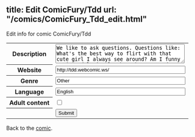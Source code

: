 title: Edit ComicFury/Tdd
url: "/comics/ComicFury_Tdd_edit.html"
---
Edit info for comic ComicFury/Tdd

<form name="comic" action="http://gaepostmail.appspot.com/comic/" method="post">
<table class="comicinfo">
<tr>
<th>Description</th><td><textarea name="description" cols="40" rows="3">We like to ask questions. Questions like: What's the best way to flirt with that cute girl I always see around? Am I funny or just delusional? What about second breakfast? Is it possible to create a quality webcomic with little to no artistic ability? To all of these we say; let's find out! We hope you enjoy our work.</textarea></td>
</tr>
<tr>
<th>Website</th><td><input type="text" name="url" value="http://tdd.webcomic.ws/" size="40"/></td>
</tr>
<tr>
<th>Genre</th><td><input type="text" name="genre" value="Other" size="40"/></td>
</tr>
<tr>
<th>Language</th><td><input type="text" name="language" value="English" size="40"/></td>
</tr>
<tr>
<th>Adult content</th><td><input type="checkbox" name="adult" value="adult" /></td>
</tr>
<tr>
<th></th><td>
<input type="hidden" name="comic" value="ComicFury_Tdd" />
<input type="submit" name="submit" value="Submit" />
</td>
</tr>
</table>
</form>

Back to the [comic](ComicFury_Tdd.html).
